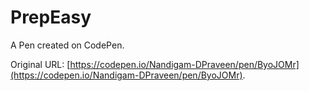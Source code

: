 # PrepEasy

A Pen created on CodePen.

Original URL: [https://codepen.io/Nandigam-DPraveen/pen/ByoJOMr](https://codepen.io/Nandigam-DPraveen/pen/ByoJOMr).

